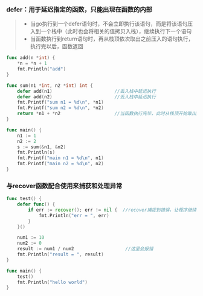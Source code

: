 ### defer：用于延迟指定的函数，只能出现在函数的内部

>   -   当go执行到一个defer语句时，不会立即执行该语句，而是将该语句压入到一个栈中（此时也会将相关的值拷贝入栈），继续执行下一个语句
>   -   当函数执行到return语句时，再从栈顶依次取出之前压入的语句执行，执行完以后，函数返回                  

```go
func add(n *int) {
    *n = *n + 1
    fmt.Println("add")
}

func sum(n1 *int, n2 *int) int {
    defer add(n1)             			//丢入栈中延迟执行
    defer add(n2)             			//丢入栈中延迟执行
    fmt.Printf("sum n1 = %d\n", *n1)
    fmt.Printf("sum n2 = %d\n", *n2)
    return *n1 + *n2           			//当函数执行完毕，此时从栈顶开始取出延迟执行的代码，进行执行
}

func main() {
    n1 := 1
    n2 := 2
    s := sum(&n1, &n2)
    fmt.Println(s)
    fmt.Printf("main n1 = %d\n", n1)
    fmt.Printf("main n2 = %d\n", n2)
}
```

 

### 与recover函数配合使用来捕获和处理异常

```go
func test() {
    defer func() {        
        if err := recover(); err != nil {  //recover捕捉到错误，让程序继续执行
            fmt.Println("err = ", err)
        }
    }()

    num1 := 10
    num2 := 0
    result := num1 / num2          			//这里会报错
    fmt.Println("result = ", result)
}

func main() {
    test()
    fmt.Println("hello world")
}
```

